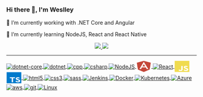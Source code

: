 ### Hi there 👋, I'm Weslley
💼 I’m currently working with .NET Core and Angular

🌱 I’m currently learning NodeJS, React and React Native

<div width="100%" align="center">
  <a href="https://github.com/weslleywna">
  <img height="180em" src="https://github-readme-stats.vercel.app/api?username=weslleywna&show_icons=true&theme=dark&include_all_commits=true&count_private=true"/>
  <img height="180em" src="https://github-readme-stats.vercel.app/api/top-langs/?username=weslleywna&layout=compact&langs_count=16&theme=dark"/>
</div>
  
***
<div>
  <img align="center" alt="dotnet-core" width="40" height="30" src="https://cdn.jsdelivr.net/gh/devicons/devicon/icons/dotnetcore/dotnetcore-original.svg"/> 
  <img align="center" alt="dotnet" width="40" height="30" src="https://cdn.jsdelivr.net/gh/devicons/devicon/icons/dot-net/dot-net-original-wordmark.svg" /> 
  <img align="center" alt="cpp" width="40" height="30" src="https://cdn.jsdelivr.net/gh/devicons/devicon/icons/cplusplus/cplusplus-original.svg" />
  <img align="center" alt="csharp" width="40" height="30" src="https://cdn.jsdelivr.net/gh/devicons/devicon/icons/csharp/csharp-plain.svg"/>
  <img align="center" alt="NodeJS" width="40" height="30" src="https://cdn.jsdelivr.net/gh/devicons/devicon/icons/nodejs/nodejs-original.svg"/>
  <img align="center" alt="Angular" width="40" height="30" src="https://raw.githubusercontent.com/devicons/devicon/master/icons/angularjs/angularjs-plain.svg"/>
  <img align="center" alt="React" width="40" height="30" src="https://cdn.jsdelivr.net/gh/devicons/devicon/icons/react/react-original-wordmark.svg"/>
  <img align="center" alt="JS" width="40" height="30" src="https://raw.githubusercontent.com/devicons/devicon/master/icons/javascript/javascript-plain.svg"/>
  <img align="center" alt="TS" width="40" height="30" src="https://raw.githubusercontent.com/devicons/devicon/master/icons/typescript/typescript-plain.svg"/>
  <img align="center" alt="html5" width="40" height="30" src="https://cdn.jsdelivr.net/gh/devicons/devicon/icons/html5/html5-plain-wordmark.svg"/>
  <img align="center" alt="css3" width="40" height="30" src="https://cdn.jsdelivr.net/gh/devicons/devicon/icons/css3/css3-plain-wordmark.svg"/> 
  <img align="center" alt="sass" width="40" height="30" src="https://cdn.jsdelivr.net/gh/devicons/devicon/icons/sass/sass-original.svg" />
  <img align="center" alt="Jenkins" width="40" height="30" src="https://cdn.jsdelivr.net/gh/devicons/devicon/icons/jenkins/jenkins-original.svg" />  
  <img align="center" alt="Docker" width="40" height="30" src="https://cdn.jsdelivr.net/gh/devicons/devicon/icons/docker/docker-original-wordmark.svg" />
  <img align="center" alt="Kubernetes" width="40" height="30" src="https://cdn.jsdelivr.net/gh/devicons/devicon/icons/kubernetes/kubernetes-plain-wordmark.svg" />   
  <img align="center" alt="Azure" width="40" height="30" src="https://cdn.jsdelivr.net/gh/devicons/devicon/icons/azure/azure-original-wordmark.svg"/>
  <img align="center" alt="aws" width="45" height="45" src="https://cdn.jsdelivr.net/gh/devicons/devicon/icons/amazonwebservices/amazonwebservices-plain-wordmark.svg"/>
  <img align="center" alt="git" width="30" height="25" src="https://www.vectorlogo.zone/logos/git-scm/git-scm-icon.svg"/>
  <img align="center" alt="Linux" width="40" height="30" src="https://cdn.jsdelivr.net/gh/devicons/devicon/icons/linux/linux-original.svg" /> 
</div>

<!--
**weslleywna/weslleywna** is a ✨ _special_ ✨ repository because its `README.md` (this file) appears on your GitHub profile.

Here are some ideas to get you started:

- 🔭 I’m currently working on ...
- 🌱 I’m currently learning ...
- 👯 I’m looking to collaborate on ...
- 🤔 I’m looking for help with ...
- 💬 Ask me about ...
- 📫 How to reach me: ...
- 😄 Pronouns: ...
- ⚡ Fun fact: ...

### 🤝 Connect with me:

<a href="">
  <img alt="LinkedIn" width="40" height="30" src="https://raw.githubusercontent.com/yushi1007/yushi1007/main/images/linkedin.svg"/>
</a>
<a href="">
  <img alt="Instagram" width="40" height="30" src="https://raw.githubusercontent.com/yushi1007/yushi1007/main/images/instagram.svg"/>
</a>
-->
